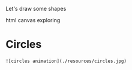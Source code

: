 Let's draw some shapes

html canvas exploring

# Circles

    ![circles animation](./resources/circles.jpg)
